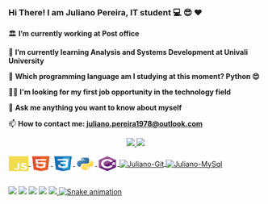 ### Hi There! I am Juliano Pereira, IT student 💻 😎 ❤️ ###



   🏛️ **I’m currently working at Post office**
 
 📖 **I’m currently learning Analysis and Systems Development at Univali University**
 
 🐍 **Which programming language am I studying at this moment? Python 😍**
 
 👨‍💻 **I'm looking for my first job opportunity in the technology field**
 
 💬 **Ask me anything you want to know about myself**
 
 📫 **How to contact me: juliano.pereira1978@outlook.com**
 
<div align="center">
  <a href="https://github.com/Julianopereira1978">
  <img height="150em" src="https://github-readme-stats.vercel.app/api?username=Julianopereira1978&show_icons=true&theme=dark&include_all_commits=true&count_private=true"/>
  <img height="150em" src="https://github-readme-stats.vercel.app/api/top-langs/?username=Julianopereira1978&layout=compact&langs_count=7&theme=dark"/>
</div>

<div style="display: inline_block"><br>
  <img align="center" alt="Juliano-Js" height="30" width="40" src="https://raw.githubusercontent.com/devicons/devicon/master/icons/javascript/javascript-plain.svg">
  <img align="center" alt="Juliano-HTML" height="30" width="40" src="https://raw.githubusercontent.com/devicons/devicon/master/icons/html5/html5-original.svg">
  <img align="center" alt="Juliano-CSS" height="30" width="40" src="https://raw.githubusercontent.com/devicons/devicon/master/icons/css3/css3-original.svg">
  <img align="center" alt="Juliano-Python" height="30" width="40" src="https://raw.githubusercontent.com/devicons/devicon/master/icons/python/python-original.svg">
  <img align="center" alt="Juliano-Csharp" height="30" width="40" src="https://raw.githubusercontent.com/devicons/devicon/master/icons/csharp/csharp-original.svg">
  <img align="center" alt="Juliano-Git" height="30" width="40" src="https://cdn.jsdelivr.net/gh/devicons/devicon/icons/git/git-plain.svg" />
  <img align="center" alt="Juliano-MySql" height="60" width="60" src="https://cdn.jsdelivr.net/gh/devicons/devicon/icons/mysql/mysql-original-wordmark.svg" />
  
</div>
  
  ##
  
<div> 
  
  <a href="https://instagram.com/julianopereira.1978" target="_blank"><img src="https://img.shields.io/badge/-Instagram-%23E4405F?style=for-the-badge&logo=instagram&logoColor=white" target="_blank"></a>
  <a href="https://discord.com/julianopereira1978#3689" target="_blank"><img src="https://img.shields.io/badge/Discord-7289DA?style=for-the-badge&logo=discord&logoColor=white" target="_blank"></a> 
  <a href = "mailto:jubamarvim@gmail.com"><img src="https://img.shields.io/badge/-Gmail-%23333?style=for-the-badge&logo=gmail&logoColor=white" target="_blank"></a>
  <a href="https://www.linkedin.com/in/juliano-ant%C3%B4nio-pereira-862771214/" target="_blank"><img src="https://img.shields.io/badge/-LinkedIn-%230077B5?style=for-the-badge&logo=linkedin&logoColor=white" target="_blank"></a> 
  <a href="https://www.facebook.com/julianopereira.1978" target="_blank"><img src="https://img.shields.io/badge/Facebook-1877F2?style=for-the-badge&logo=facebook&logoColor=white">
  ![Snake animation](https://github.com/julianopereira1978/julianopereira1978/blob/output/github-contribution-grid-snake.svg)
 
</div>
